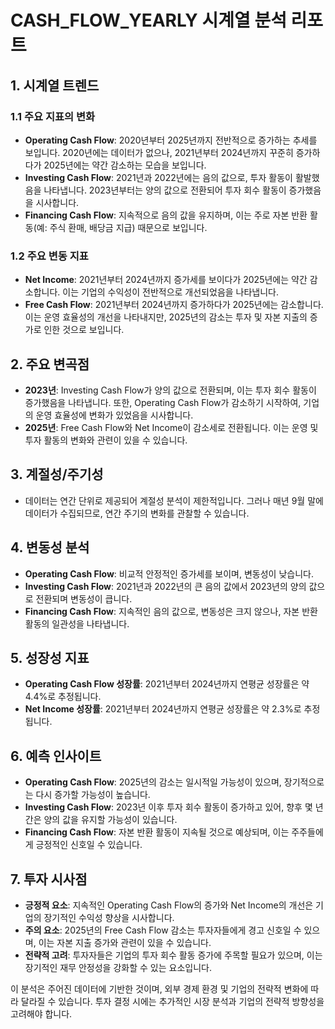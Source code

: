 # CASH_FLOW_YEARLY 시계열 분석 리포트

## 1. 시계열 트렌드

### 1.1 주요 지표의 변화
- **Operating Cash Flow**: 2020년부터 2025년까지 전반적으로 증가하는 추세를 보입니다. 2020년에는 데이터가 없으나, 2021년부터 2024년까지 꾸준히 증가하다가 2025년에는 약간 감소하는 모습을 보입니다.
- **Investing Cash Flow**: 2021년과 2022년에는 음의 값으로, 투자 활동이 활발했음을 나타냅니다. 2023년부터는 양의 값으로 전환되어 투자 회수 활동이 증가했음을 시사합니다.
- **Financing Cash Flow**: 지속적으로 음의 값을 유지하며, 이는 주로 자본 반환 활동(예: 주식 환매, 배당금 지급) 때문으로 보입니다.

### 1.2 주요 변동 지표
- **Net Income**: 2021년부터 2024년까지 증가세를 보이다가 2025년에는 약간 감소합니다. 이는 기업의 수익성이 전반적으로 개선되었음을 나타냅니다.
- **Free Cash Flow**: 2021년부터 2024년까지 증가하다가 2025년에는 감소합니다. 이는 운영 효율성의 개선을 나타내지만, 2025년의 감소는 투자 및 자본 지출의 증가로 인한 것으로 보입니다.

## 2. 주요 변곡점

- **2023년**: Investing Cash Flow가 양의 값으로 전환되며, 이는 투자 회수 활동이 증가했음을 나타냅니다. 또한, Operating Cash Flow가 감소하기 시작하여, 기업의 운영 효율성에 변화가 있었음을 시사합니다.
- **2025년**: Free Cash Flow와 Net Income이 감소세로 전환됩니다. 이는 운영 및 투자 활동의 변화와 관련이 있을 수 있습니다.

## 3. 계절성/주기성

- 데이터는 연간 단위로 제공되어 계절성 분석이 제한적입니다. 그러나 매년 9월 말에 데이터가 수집되므로, 연간 주기의 변화를 관찰할 수 있습니다.

## 4. 변동성 분석

- **Operating Cash Flow**: 비교적 안정적인 증가세를 보이며, 변동성이 낮습니다.
- **Investing Cash Flow**: 2021년과 2022년의 큰 음의 값에서 2023년의 양의 값으로 전환되며 변동성이 큽니다.
- **Financing Cash Flow**: 지속적인 음의 값으로, 변동성은 크지 않으나, 자본 반환 활동의 일관성을 나타냅니다.

## 5. 성장성 지표

- **Operating Cash Flow 성장률**: 2021년부터 2024년까지 연평균 성장률은 약 4.4%로 추정됩니다.
- **Net Income 성장률**: 2021년부터 2024년까지 연평균 성장률은 약 2.3%로 추정됩니다.

## 6. 예측 인사이트

- **Operating Cash Flow**: 2025년의 감소는 일시적일 가능성이 있으며, 장기적으로는 다시 증가할 가능성이 높습니다.
- **Investing Cash Flow**: 2023년 이후 투자 회수 활동이 증가하고 있어, 향후 몇 년간은 양의 값을 유지할 가능성이 있습니다.
- **Financing Cash Flow**: 자본 반환 활동이 지속될 것으로 예상되며, 이는 주주들에게 긍정적인 신호일 수 있습니다.

## 7. 투자 시사점

- **긍정적 요소**: 지속적인 Operating Cash Flow의 증가와 Net Income의 개선은 기업의 장기적인 수익성 향상을 시사합니다.
- **주의 요소**: 2025년의 Free Cash Flow 감소는 투자자들에게 경고 신호일 수 있으며, 이는 자본 지출 증가와 관련이 있을 수 있습니다.
- **전략적 고려**: 투자자들은 기업의 투자 회수 활동 증가에 주목할 필요가 있으며, 이는 장기적인 재무 안정성을 강화할 수 있는 요소입니다.

이 분석은 주어진 데이터에 기반한 것이며, 외부 경제 환경 및 기업의 전략적 변화에 따라 달라질 수 있습니다. 투자 결정 시에는 추가적인 시장 분석과 기업의 전략적 방향성을 고려해야 합니다.